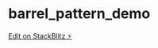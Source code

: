 # barrel_pattern_demo

[Edit on StackBlitz ⚡️](https://stackblitz.com/edit/thecharacterv-barrel-pattern)